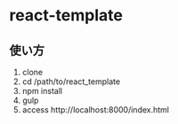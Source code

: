 # react-template
## 使い方
1. clone
2. cd /path/to/react_template
3. npm install
4. gulp
5. access http://localhost:8000/index.html

